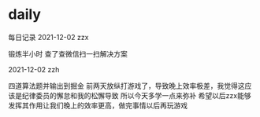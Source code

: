 # daily
每日记录
2021-12-02 zzx 

锻炼半小时  查了查微信扫一扫解决方案

2021-12-02 zzh

四道算法题并输出到掘金
前两天放纵打游戏了，导致晚上效率极差，我觉得这应该是纪律委员的懈怠和我的松懈导致
所以今天多学一点来弥补
希望以后zzx能够发挥其作用让我们晚上的效率更高，做完事情以后再玩游戏

